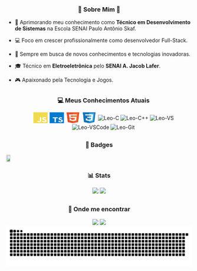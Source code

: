 <h3 align="center">👾 Sobre Mim 👾</h3>

- 📓 Aprimorando meu conhecimento como **Técnico em Desenvolvimento de Sistemas** na Escola SENAI Paulo Antônio Skaf.
- 💻 Foco em crescer profissionalmente como desenvolvedor Full-Stack.
- 📘 Sempre em busca de novos conhecimentos e tecnologias inovadoras.
- 🎓 Técnico em **Eletroeletrônica** pelo **SENAI A. Jacob Lafer**.
- 🎮 Apaixonado pela Tecnologia e Jogos.

  ##

  <h3 align="center">💻 Meus Conhecimentos Atuais</h3>
  
  <div align="center">
  <img align="center" alt="Leo-Js" height="30" width="40" src="https://raw.githubusercontent.com/devicons/devicon/master/icons/javascript/javascript-plain.svg">
  <img align="center" alt="Leo-Ts" height="30" width="40" src="https://raw.githubusercontent.com/devicons/devicon/master/icons/typescript/typescript-plain.svg">
  <img align="center" alt="Leo-HTML" height="30" width="40" src="https://raw.githubusercontent.com/devicons/devicon/master/icons/html5/html5-original.svg">
  <img align="center" alt="Leo-CSS" height="30" width="40" src="https://raw.githubusercontent.com/devicons/devicon/master/icons/css3/css3-original.svg">
  <img align="center" alt="Leo-C" height="30" width="40" src="https://devicon-website.vercel.app/api/c/original.svg">
  <img align="center" alt="Leo-C++" height="30" width="40" src="https://devicon-website.vercel.app/api/cplusplus/original.svg">    
  <img align="center" alt="Leo-VS" height="30" width="40" src="https://devicon-website.vercel.app/api/visualstudio/plain.svg">
  <img align="center" alt="Leo-VSCode" height="30" width="40" src="https://devicon-website.vercel.app/api/vscode/original.svg">
  <img align="center" alt="Leo-Git" height="30" width="40" src="https://devicon-website.vercel.app/api/git/original.svg">
    

  </div>
  
  ##

<h3 align="center">🏅 Badges</h3>

 <a href="https://www.credly.com/earner/earned/badge/a68ff67c-deb2-4fbf-8373-39d80590e55d" target="blank">
    <img width="15%" height="15%"  src="https://images.credly.com/size/680x680/images/119182cf-ca68-495a-a415-bff62dfdcc7e/image.png"/>
  </a>  
  
  
<h3 align="center">📊 Stats</h3>

<div align="center">
  <img height="160em" src="https://github-readme-stats.vercel.app/api?username=LeonardoFuents&show_icons=true&theme=midnight-purple" />
  <img height="160em" src="https://github-readme-stats.vercel.app/api/top-langs/?username=LeonardoFuents&layout=compact&theme=midnight-purple" />
</div>
  
  ##
 <h3 align="center">📩 Onde me encontrar</h3>
<div align="center">
  <a href = "mailto:leonardo.rafuentes@gmail.com"><img src="https://img.shields.io/badge/-Gmail-%23333?style=for-the-badge&logo=gmail&logoColor=white" target="_blank"></a>
  <a href="https://www.linkedin.com/in/leonardo-fuentes-340418224/" target="_blank"><img src="https://img.shields.io/badge/-LinkedIn-%230077B5?style=for-the-badge&logo=linkedin&logoColor=white" target="_blank"></a> 
  
</div>

<picture>
  <source media="(prefers-color-scheme: dark)" srcset="https://raw.githubusercontent.com/LeonardoFuents/LeonardoFuents/output/github-contribution-grid-snake-dark.svg" />
  <source media="(prefers-color-scheme: light)" srcset="https://raw.githubusercontent.com/LeonardoFuents/LeonardoFuents/output/github-contribution-grid-snake.svg" />
  <img alt="github contribution grid snake animation" src="https://raw.githubusercontent.com/LeonardoFuents/LeonardoFuents/output/github-contribution-grid-snake.svg" />
</picture>
